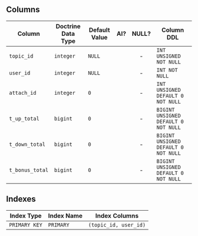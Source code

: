 ## Columns

| Column | Doctrine Data Type | Default Value | AI? | NULL? | Column DDL |
| ------ | ------------------ | ------------- | :-: | :---: | ---------- |
| `topic_id` | `integer` | `NULL` |  | - | `INT UNSIGNED NOT NULL` |
| `user_id` | `integer` | `NULL` |  | - | `INT NOT NULL` |
| `attach_id` | `integer` | `0` |  | - | `INT UNSIGNED DEFAULT 0 NOT NULL` |
| `t_up_total` | `bigint` | `0` |  | - | `BIGINT UNSIGNED DEFAULT 0 NOT NULL` |
| `t_down_total` | `bigint` | `0` |  | - | `BIGINT UNSIGNED DEFAULT 0 NOT NULL` |
| `t_bonus_total` | `bigint` | `0` |  | - | `BIGINT UNSIGNED DEFAULT 0 NOT NULL` |

## Indexes

| Index Type | Index Name | Index Columns |
| ---------- | ---------- | ------------- |
| `PRIMARY KEY` | `PRIMARY` | `(topic_id, user_id)` |
